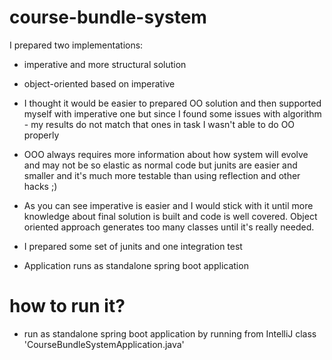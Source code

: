 # course-bundle-system

I prepared two implementations:

- imperative and more structural solution
- object-oriented based on imperative

- I thought it would be easier to prepared OO solution and then supported myself with imperative one
but since I found some issues with algorithm - my results do not match that ones in task I wasn't able to do OO properly
- OOO always requires more information about how system will evolve and may not be so elastic as normal code but junits are easier and smaller and it's much more testable 
than using reflection and other hacks ;)
- As you can see imperative is easier and I would stick with it until more knowledge about final solution is built and
  code is well
  covered. Object oriented approach generates too many classes until it's really needed.
- I prepared some set of junits and one integration test
- Application runs as standalone spring boot application

# how to run it?
- run as standalone spring boot application by running from IntelliJ class 'CourseBundleSystemApplication.java' 